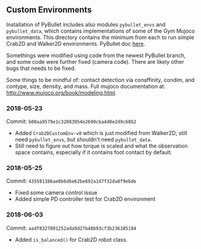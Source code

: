 ## Custom Environments

Installation of PyBullet includes also modules `pybullet_envs` and `pybullet_data`,
which contains implementations of some of the Gym Mujoco environments.  This directory contains the minimum from each to run simple Crab2D and Walker2D environments. PyBullet doc [here](https://docs.google.com/document/d/10sXEhzFRSnvFcl3XxNGhnD4N2SedqwdAvK3dsihxVUA/edit#heading=h.2ye70wns7io3).

Somethings were modified using code from the newest PyBullet branch, and some code were further fixed (camera code).  There are likely other bugs that needs to be fixed.

Some things to be mindful of: contact detection via conaffinity, condim, and contype, size, density, and mass. Full mujoco documentation at: http://www.mujoco.org/book/modeling.html.

### 2018-05-23
Commit: `b00aa9579e1c32083954e2690cba4d0e2d9c68b2`
* Added `Crab2DCustomEnv-v0` which is just modified from Walker2D; still need `pybullet_envs`, but shouldn't need `pybullet_data`.
* Still need to figure out how torque is scaled and what the observation space contains, especially if it contains foot contact by default.

### 2018-05-25
Commit: `435581386ae0b6d6e62be692a1d7f32da8f9ebde`
* Fixed some camera control issue
* Added simple PD controller test for Crab2D environment

### 2018-06-03
Commit: `aadf8327801252ada9d27b48b93cf3b236385184`
* Added `is_balanced()` for Crab2D robot class.